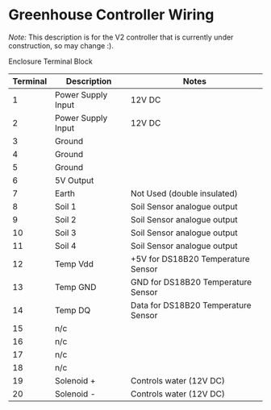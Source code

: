 # Greenhouse Controller Wiring

_Note:_ This description is for the V2 controller that is currently under construction, so may change :).

Enclosure Terminal Block

| Terminal | Description | Notes |
| ---      | ---         | ---   |
| 1         | Power Supply Input | 12V DC |
| 2         | Power Supply Input | 12V DC |
| 3         | Ground | |
| 4         | Ground ||
| 5         | Ground ||
| 6         | 5V Output | |
| 7         | Earth | Not Used (double insulated) |
| 8        | Soil 1 | Soil Sensor analogue output |
| 9        | Soil 2 | Soil Sensor analogue output |
| 10        | Soil 3 | Soil Sensor analogue output |
| 11        | Soil 4 |Soil Sensor analogue output  |
| 12        | Temp Vdd | +5V for DS18B20 Temperature Sensor |
| 13        | Temp GND | GND for DS18B20 Temperature Sensor |
| 14        | Temp DQ  | Data for DS18B20 Temperature Sensor |
| 15        | n/c | |
| 16        | n/c | |
| 17        | n/c | |
| 18        | n/c | |
| 19         | Solenoid + | Controls water (12V DC) |
| 20         | Solenoid - | Controls water (12V DC) |



